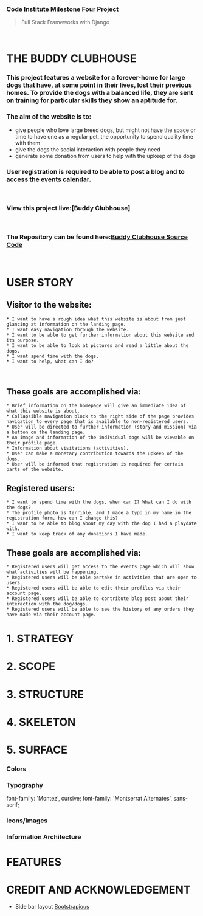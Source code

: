 ### Code Institute Milestone Four Project
> Full Stack Frameworks with Django


<p>&nbsp;</p>

# THE BUDDY CLUBHOUSE
### This project features a website for a forever-home for large dogs that have, at some point in their lives, lost their previous homes. To provide the dogs with a balanced life, they are sent on training for particular skills they show an aptitude for. 

### The aim of the website is to:
* give people who love large breed dogs, but might not have the space or time to have one as a regular pet, the opportunity to spend quality time with them
* give the dogs the social interaction with people they need 
* generate some donation from users to help with the upkeep of the dogs

### User registration is required to be able to post a blog and to access the events calendar.

<p>&nbsp;</p>

### **View this project live:**[Buddy Clubhouse]
<p>&nbsp;</p>

### **The Repository can be found here:**[Buddy Clubhouse Source Code](https://github.com/finnsterfran/BuddyClubhouse-MS4)
<p>&nbsp;</p>

# USER STORY
## Visitor to the website:
    * I want to have a rough idea what this website is about from just glancing at information on the landing page.
    * I want easy navigation through the website.
    * I want to be able to get further information about this website and its purpose.
    * I want to be able to look at pictures and read a little about the dogs.
    * I want spend time with the dogs. 
    * I want to help, what can I do?
<p>&nbsp;</p>

## These goals are accomplished via: 
    * Brief information on the homepage will give an immediate idea of what this website is about.
    * Collapsible navigation block to the right side of the page provides navigation to every page that is available to non-registered users.
    * User will be directed to further information (story and mission) via a button on the landing page. 
    * An image and information of the individual dogs will be viewable on their profile page.
    * Information about visitations (activities). 
    * User can make a monetary contribution towards the upkeep of the dogs.
    * User will be informed that registration is required for certain parts of the website.

## Registered users:
    * I want to spend time with the dogs, when can I? What can I do with the dogs?
    * The profile photo is terrible, and I made a typo in my name in the registration form, how can I change this?
    * I want to be able to blog about my day with the dog I had a playdate with.
    * I want to keep track of any donations I have made.

## These goals are accomplished via: 
    * Registered users will get access to the events page which will show what activities will be happening. 
    * Registered users will be able partake in activities that are open to users. 
    * Registered users will be able to edit their profiles via their account page.
    * Registered users will be able to contribute blog post about their interaction with the dog/dogs.
    * Registered users will be able to see the history of any orders they have made via their account page.

# 1. STRATEGY

# 2. SCOPE
# 3. STRUCTURE
# 4. SKELETON
# 5. SURFACE
### Colors
### Typography

font-family: 'Montez', cursive;
font-family: 'Montserrat Alternates', sans-serif;

### Icons/Images
### Information Architecture

# FEATURES

# CREDIT AND ACKNOWLEDGEMENT
* Side bar layout
[Bootstrapious](https://boostrapious.com/p/bootstrap-sidebar) 
